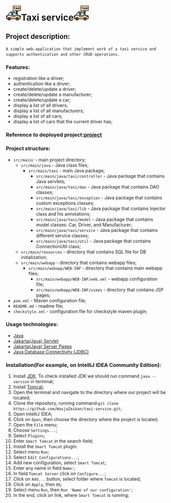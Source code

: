 # <img alt="taxi_icon.svg" height="48" src="src/main/resources/taxi_icon.svg" width="48"/>Taxi service<img alt="taxi_icon.svg" height="48" src="src/main/resources/taxi_icon.svg" width="48"/>
## Project description:
`A simple web-application that implement work of a taxi service and supports authentication and other CRUD operations.`
 
### Features:
+ registration like a driver;
+ authentication like a driver;
+ create/delete/update a driver;
+ create/delete/update a manufacturer;
+ create/delete/update a car;
+ display a list of all drivers;
+ display a list of all manufacturers;
+ display a list of all cars;
+ display a list of cars that the current driver has;

### Reference to deployed project:[project](http://taxiservice-env.eba-mmdd2mai.us-east-1.elasticbeanstalk.com/)
### Project structure:
+ `src/main/` - main project directory;
    + `src/main/java` - Java class files;
      + `src/main/taxi` - main Java package;
        + `src/main/java/taxi/controller` - Java package that contains Java servlets;
        + `src/main/java/taxi/dao` - Java package that contains DAO classes;
        + `src/main/java/taxi/exception` - Java package that contains custom exceptions classes;
        + `src/main/java/taxi/lib` - Java package that contains Injector class and his annotations;
        + `src/main/java/taxi/model` - Java package that contains model classes: Car, Driver, and Manufacturer;
        + `src/main/java/taxi/service` - Java package that contains different service classes;
        + `src/main/java/taxi/util` - Java package that contains ConnectionUtil class;
    + `src/main/resources` - directory that contains SQL file for DB initialization;
    + `src/main/webapp` - directory that contains webapp files;
      + `src/main/webapp/WEB-INF` - directory that contains main webapp files;
        + `src/main/webapp/WEB-INF/web.xml` - webapp configuration file;
        + `src/main/webapp/WEB-INF/views` - directory that contains JSP pages;
+ `pom.xml` - Maven configuration file;
+ `README.md` - readme file;
+ `checkstyle.xml` - configuration file for checkstyle maven plugin;
### Usage technologies:
+ [Java](https://en.wikipedia.org/wiki/Java_(software_platform))
+ [Jakarta(Java) Servlet](https://en.wikipedia.org/wiki/Jakarta_Servlet)
+ [Jakarta(Java) Server Pages](https://en.wikipedia.org/wiki/Jakarta_Server_Pages)
+ [Java Database Connectivity (JDBC)](https://en.wikipedia.org/wiki/Java_Database_Connectivity)
### Installation(For example, on IntelliJ IDEA Community Edition):
1. Install [JDK](https://www.oracle.com/java/technologies/downloads/). To check installed JDK we should run command `java --version` in terminal;
2. Install [Tomcat](https://tomcat.apache.org/download-90.cgi);
3. Open the terminal and navigate to the directory where our project will be located;
4. Clone the repository, running command:`git clone https://github.com/WasjaZeikan/taxi-service.git`; 
5. Open IntelliJ IDEA;
6. Click on `Open`, then choose the directory where the project is located; 
7. Open the `File` menu;
8. Choose `Settings...`;
9. Select `Plugins`;
10. Enter `Smart Tomcat` in the search field;
11. Install the `Smart Tomcat` plugin.
12. Select menu `Run`; 
13. Select `Edit Configurations...`;
14. Add new configuration, select `Smart Tomcat`;
15. Enter any name in field `Name:`;
16. In field `Tomcat Server` click on `Configure...`;
17. Click on `Add...` button, select folder where `Tomcat` is located;
18. Click on `Apply`, then `Ok`;
19. Select menu `Run`, then `Run 'Name of our configuration'`;
20. In the end, click on link, where `Smart Tomcat` is running;